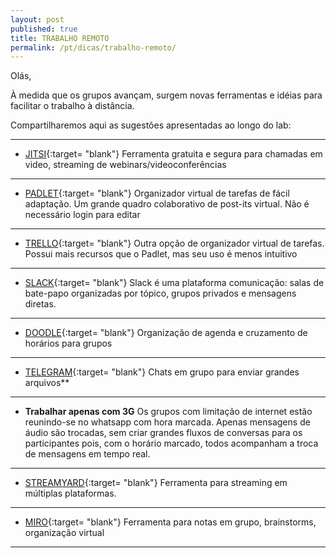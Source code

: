```yaml
---
layout: post
published: true
title: TRABALHO REMOTO
permalink: /pt/dicas/trabalho-remoto/
---
```



Olás,

À medida que os grupos avançam, surgem novas ferramentas e idéias para facilitar o trabalho à distância.

Compartilharemos aqui as sugestões apresentadas ao longo do lab:

  
    
---

* [JITSI](https://meet.jit.si/){:target= "blank"}
Ferramenta gratuita e segura para chamadas em video, streaming de webinars/videoconferências
    
---

* [PADLET](https://padlet.com/){:target= "blank"}
Organizador virtual de tarefas de fácil adaptação.
Um grande quadro colaborativo de post-its virtual.
Não é necessário login para editar

---
    
* [TRELLO](https://padlet.com/){:target= "blank"}
Outra opção de organizador virtual de tarefas.
Possui mais recursos que o Padlet, mas seu uso é menos intuitivo 

---
    
* [SLACK](https://padlet.com/){:target= "blank"}
Slack é uma plataforma comunicação: salas de bate-papo organizadas por tópico, grupos privados e mensagens diretas.

---
  
* [DOODLE](https://doodle.com/pt_BR/){:target= "blank"}
Organização de agenda e cruzamento de horários para grupos
  
---
   
* [TELEGRAM](https://web.telegram.org/#/login){:target= "blank"}
Chats em grupo para enviar grandes arquivos**
  
---
    
* **Trabalhar apenas com 3G**
Os grupos com limitação de internet estão reunindo-se no whatsapp com hora marcada. 
Apenas mensagens de áudio são trocadas, sem criar grandes fluxos de conversas para os participantes pois, com o horário marcado, todos acompanham a troca de mensagens em tempo real.

--- 
  
* [STREAMYARD](https://streamyard.com/){:target= "blank"} 
Ferramenta para streaming em múltiplas plataformas.
     
--- 
  
* [MIRO](https://miro.com/){:target= "blank"}
Ferramenta para notas em grupo, brainstorms, organização virtual

  
---
